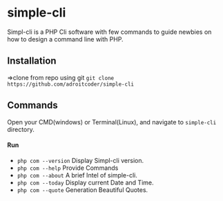 # simple-cli

Simpl-cli is a PHP Cli software  with few commands to guide newbies on how to design  a command line with PHP. 

## Installation
=>clone from repo using git `git clone https://github.com/adroitcoder/simple-cli`

## Commands

Open your CMD(windows) or Terminal(Linux), and navigate  to `simple-cli`  directory.

#### Run


* `php com --version` Display Simpl-cli version.
* `php com --help` Provide Commands 
* `php com --about` A brief Intel of simple-cli.
* `php com --today` Display current  Date and Time.
* `php com --quote` Generation Beautiful Quotes.
 


